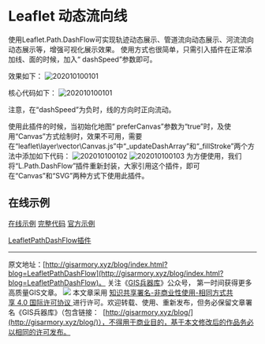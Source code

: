 # Leaflet 动态流向线
使用Leaflet.Path.DashFlow可实现轨迹动态展示、管道流向动态展示、河流流向动态展示等，增强可视化展示效果。
使用方式也很简单，只需引入插件在正常添加线、面的时候，加入“ dashSpeed”参数即可。

效果如下：
![202010100101](http://blogimage.gisarmory.xyz/202010100101.gif)

核心代码如下：
![202010100101](http://blogimage.gisarmory.xyz/202010100101.png)

注意，在“dashSpeed”为负时，线的方向时正向流动。

使用此插件的时候，当初始化地图“ preferCanvas”参数为“true”时，及使用“Canvas”方式绘制时，效果不可用，需要在“leaflet\layer\vector\Canvas.js”中“_updateDashArray”和“_fillStroke”两个方法中添加如下代码：
![202010100102](http://blogimage.gisarmory.xyz/202010100102.png)
![202010100103](http://blogimage.gisarmory.xyz/202010100103.png)
为方便使用，我们将“L.Path.DashFlow”插件重新封装，大家引用这个插件，即可在“Canvas”和“SVG”两种方式下使用此插件。

## 在线示例

[在线示例](
http://gisarmory.xyz/blog/index.html?demo=LeafletPathDashFlow)
[完整代码](
http://gisarmory.xyz/blog/index.html?source=LeafletPathDashFlow)
[官方示例](
https://ivansanchez.gitlab.io/Leaflet.Path.DashFlow/demo.html)

[LeafletPathDashFlow插件](http://gisarmory.xyz/blog/index.html?source=LeafletPathDashFlow)

* * *

原文地址：[http://gisarmory.xyz/blog/index.html?blog=LeafletPathDashFlow](http://gisarmory.xyz/blog/index.html?blog=LeafletPathDashFlow)。
关注《[GIS兵器库](http://gisarmory.xyz/blog/index.html?blog=wechat)》公众号， 第一时间获得更多高质量GIS文章。
![](http://blogimage.gisarmory.xyz/20200923063756.png)
本文章采用 [知识共享署名-非商业性使用-相同方式共享 4.0 国际许可协议 ](https://creativecommons.org/licenses/by-nc-sa/4.0/deed.zh)进行许可。欢迎转载、使用、重新发布，但务必保留文章署名《GIS兵器库》（包含链接：  [http://gisarmory.xyz/blog/](http://gisarmory.xyz/blog/)），不得用于商业目的，基于本文修改后的作品务必以相同的许可发布。


